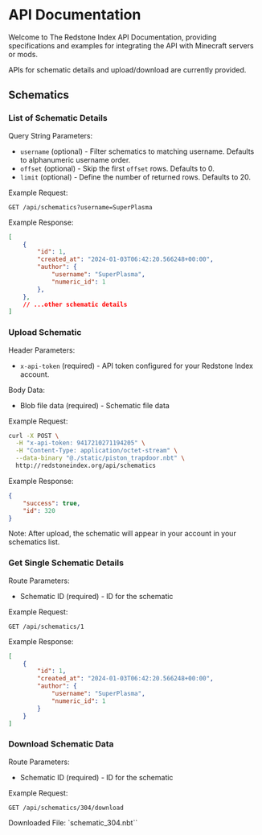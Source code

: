# API Documentation

Welcome to The Redstone Index API Documentation, providing specifications and examples for
integrating the API with Minecraft servers or mods.

APIs for schematic details and upload/download are currently provided.

## Schematics

### List of Schematic Details

Query String Parameters:
* `username` (optional) - Filter schematics to matching username. Defaults to alphanumeric username order.
* `offset` (optional) - Skip the first `offset` rows. Defaults to 0.
* `limit` (optional) - Define the number of returned rows. Defaults to 20.

Example Request:
```
GET /api/schematics?username=SuperPlasma
```

Example Response:
```json
[
    {
        "id": 1,
        "created_at": "2024-01-03T06:42:20.566248+00:00",
        "author": {
            "username": "SuperPlasma",
            "numeric_id": 1
        },
    },
    // ...other schematic details
]
```

### Upload Schematic

Header Parameters:
* `x-api-token` (required) - API token configured for your Redstone Index account.

Body Data:
* Blob file data (required) - Schematic file data

Example Request:
```bash
curl -X POST \
  -H "x-api-token: 9417210271194205" \
  -H "Content-Type: application/octet-stream" \
  --data-binary "@./static/piston_trapdoor.nbt" \
  http://redstoneindex.org/api/schematics
```

Example Response:
```json
{
    "success": true,
    "id": 320
}
```

Note: After upload, the schematic will appear in your account in your schematics list.

### Get Single Schematic Details

Route Parameters:
* Schematic ID (required) - ID for the schematic

Example Request:
```
GET /api/schematics/1
```

Example Response:
```json
[
    {
        "id": 1,
        "created_at": "2024-01-03T06:42:20.566248+00:00",
        "author": {
            "username": "SuperPlasma",
            "numeric_id": 1
        }
    }
]
```

### Download Schematic Data

Route Parameters:
* Schematic ID (required) - ID for the schematic

Example Request:
```
GET /api/schematics/304/download
```

Downloaded File: `schematic_304.nbt``